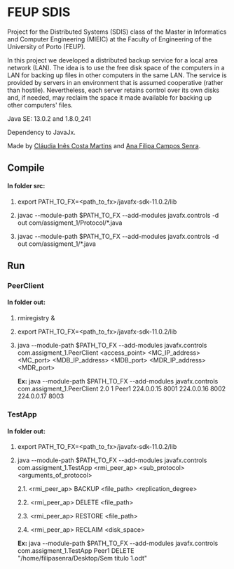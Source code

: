 # FEUP SDIS

Project for the Distributed Systems (SDIS) class of the Master in Informatics and Computer Engineering (MIEIC) at the Faculty of Engineering of the University of Porto (FEUP).

In this project we developed a distributed backup service for a local area network (LAN). The idea is to use the free disk space of the computers in a LAN for backing up files in other computers in the same LAN. The service is provided by servers in an environment that is assumed cooperative (rather than hostile). Nevertheless, each server retains control over its own disks and, if needed, may reclaim the space it made available for backing up other computers' files. 

Java SE: 13.0.2 and 1.8.0_241

Dependency to JavaJx.

Made by [Cláudia Inês Costa Martins](https://git.fe.up.pt/up201704136) and [Ana Filipa Campos Senra](https://git.fe.up.pt/up201704077).

## Compile

#### In folder src:
1. export PATH_TO_FX=<path_to_fx>/javafx-sdk-11.0.2/lib

2. javac --module-path $PATH_TO_FX --add-modules javafx.controls -d out com/assigment_1/Protocol/*.java

3. javac --module-path $PATH_TO_FX --add-modules javafx.controls -d out com/assigment_1/*.java

## Run

### PeerClient

#### In folder out:

1. rmiregistry &

2. export PATH_TO_FX=<path_to_fx>/javafx-sdk-11.0.2/lib

3. java --module-path $PATH_TO_FX --add-modules javafx.controls com.assigment_1.PeerClient <version> <server id> <access_point> <MC_IP_address> <MC_port> <MDB_IP_address> <MDB_port> <MDR_IP_address> <MDR_port>

   **Ex:** java --module-path $PATH_TO_FX --add-modules javafx.controls com.assigment_1.PeerClient 2.0 1 Peer1 224.0.0.15 8001 224.0.0.16 8002 224.0.0.17 8003

### TestApp

#### In folder out:
1. export PATH_TO_FX=<path_to_fx>/javafx-sdk-11.0.2/lib

2. java --module-path $PATH_TO_FX --add-modules javafx.controls com.assigment_1.TestApp <rmi_peer_ap> <sub_protocol> <arguments_of_protocol>
   
   2.1. <rmi_peer_ap> BACKUP <file_path> <replication_degree>
   
   2.2. <rmi_peer_ap> DELETE <file_path>
   
   2.3. <rmi_peer_ap> RESTORE <file_path>
   
   2.4. <rmi_peer_ap> RECLAIM <disk_space>
   
   **Ex:** java --module-path $PATH_TO_FX --add-modules javafx.controls com.assigment_1.TestApp Peer1 DELETE "/home/filipasenra/Desktop/Sem título 1.odt"
